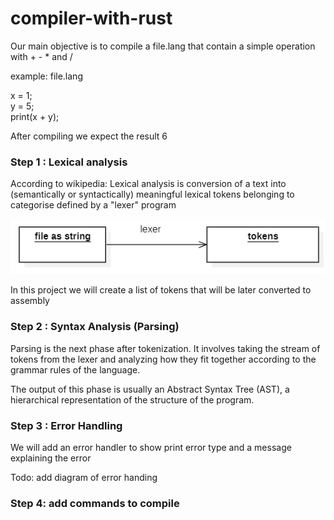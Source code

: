 # compiler-with-rust
<p> Our main objective is to compile a file.lang that contain a simple operation with + - * and / </p>
 <p> example: file.lang </p>
<p>
x = 1; <br>
y = 5; <br>
print(x + y); <br>
</p>

<p> After compiling we expect the result 6 </p>
 <h3>Step 1 : Lexical analysis</h3>
 <p>According to wikipedia: Lexical analysis is conversion of a text into (semantically or syntactically) meaningful lexical tokens belonging to categorise defined by a "lexer" program </p>

 ![img.png](img.png) 

In this project we will create a list of tokens that will be later converted to assembly

<h3>Step 2 : Syntax Analysis (Parsing)  </h3>
<p>Parsing is the next phase after tokenization. It involves taking the stream of tokens from the lexer and analyzing how they fit together according to the grammar rules of the language.</p>
<p>The output of this phase is usually an Abstract Syntax Tree (AST), a hierarchical representation of the structure of the program.</p>

<h3> Step 3 : Error Handling</h3>
 <p>We will add an error handler to show print error type and a message explaining the error</p>
 <p>Todo: add diagram of error handing </p>

<h3> Step 4: add commands to compile</h3>